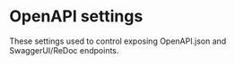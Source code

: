 <a id="configuration-http2kafka-openapi"></a>

# OpenAPI settings

These settings used to control exposing OpenAPI.json and SwaggerUI/ReDoc endpoints.
